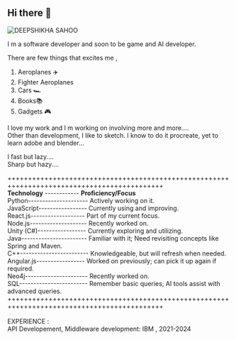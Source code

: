 ## Hi there 👋

<!--
**Deepshikha1999/Deepshikha1999** is a ✨ _special_ ✨ repository because its `README.md` (this file) appears on your GitHub profile.

Here are some ideas to get you started:

- 🔭 I’m currently working on ...
- 🌱 I’m currently learning ...
- 👯 I’m looking to collaborate on ...
- 🤔 I’m looking for help with ...
- 💬 Ask me about ...
- 📫 How to reach me: ...
- 😄 Pronouns: ...
- ⚡ Fun fact: ...
-->
![DEEPSHIKHA SAHOO](https://github.com/user-attachments/assets/72851b87-4378-49bc-8f2d-9626dfea0aac)

I m a software developer and soon to be game and AI developer.<br>

There are few things that excites me , <br>
1. Aeroplanes ✈️<br>
2. Fighter Aeroplanes<br>
3. Cars 🏎️<br>
4. Books📚<br>
5. Gadgets 🎮<br>
   
I love my work and I m working on involving more and more....<br>
Other than development, I like to sketch. I know to do it procreate, yet to learn adobe and blender...<br>

I fast but lazy....<br>
Sharp but hazy....<br>

++++++++++++++++++++++++++++++++++++++++++++++++++++++++++++++++++++++++++++++++++++++++++++<br>
**Technology** ------------ **Proficiency/Focus**<br>
Python--------------------- Actively working on it.<br>
JavaScript----------------- Currently using and improving.<br>
React.js------------------- Part of my current focus.<br>
Node.js-------------------- Recently worked on.<br>
Unity (C#)----------------- Currently exploring and utilizing.<br>
Java----------------------- Familiar with it; Need revisiting concepts like Spring and Maven.<br>
C++------------------------ Knowledgeable, but will refresh when needed.<br>
Angular.js----------------- Worked on previously; can pick it up again if required.<br>
Neo4j---------------------- Recently worked on.<br>
SQL------------------------ Remember basic queries; AI tools assist with advanced queries.<br>
++++++++++++++++++++++++++++++++++++++++++++++++++++++++++++++++++++++++++++++++++++++++++++<br>
<br>
EXPERIENCE :<br>
API Developement, Middleware development: IBM , 2021-2024<br>

